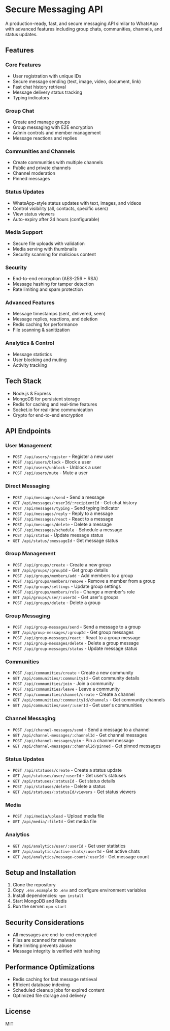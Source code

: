 # Secure Messaging API

A production-ready, fast, and secure messaging API similar to WhatsApp with advanced features including group chats, communities, channels, and status updates.

## Features

### Core Features
- User registration with unique IDs
- Secure message sending (text, image, video, document, link)
- Fast chat history retrieval
- Message delivery status tracking
- Typing indicators

### Group Chat
- Create and manage groups
- Group messaging with E2E encryption
- Admin controls and member management
- Message reactions and replies

### Communities and Channels
- Create communities with multiple channels
- Public and private channels
- Channel moderation
- Pinned messages

### Status Updates
- WhatsApp-style status updates with text, images, and videos
- Control visibility (all, contacts, specific users)
- View status viewers
- Auto-expiry after 24 hours (configurable)

### Media Support
- Secure file uploads with validation
- Media serving with thumbnails
- Security scanning for malicious content

### Security
- End-to-end encryption (AES-256 + RSA)
- Message hashing for tamper detection
- Rate limiting and spam protection

### Advanced Features
- Message timestamps (sent, delivered, seen)
- Message replies, reactions, and deletion
- Redis caching for performance
- File scanning & sanitization

### Analytics & Control
- Message statistics
- User blocking and muting
- Activity tracking

## Tech Stack

- Node.js & Express
- MongoDB for persistent storage
- Redis for caching and real-time features
- Socket.io for real-time communication
- Crypto for end-to-end encryption

## API Endpoints

### User Management
- `POST /api/users/register` - Register a new user
- `POST /api/users/block` - Block a user
- `POST /api/users/unblock` - Unblock a user
- `POST /api/users/mute` - Mute a user

### Direct Messaging
- `POST /api/messages/send` - Send a message
- `GET /api/messages/:userId/:recipientId` - Get chat history
- `POST /api/messages/typing` - Send typing indicator
- `POST /api/messages/reply` - Reply to a message
- `POST /api/messages/react` - React to a message
- `POST /api/messages/delete` - Delete a message
- `POST /api/messages/schedule` - Schedule a message
- `POST /api/status` - Update message status
- `GET /api/status/:messageId` - Get message status

### Group Management
- `POST /api/groups/create` - Create a new group
- `GET /api/groups/:groupId` - Get group details
- `POST /api/groups/members/add` - Add members to a group
- `POST /api/groups/members/remove` - Remove a member from a group
- `POST /api/groups/settings` - Update group settings
- `POST /api/groups/members/role` - Change a member's role
- `GET /api/groups/user/:userId` - Get user's groups
- `POST /api/groups/delete` - Delete a group

### Group Messaging
- `POST /api/group-messages/send` - Send a message to a group
- `GET /api/group-messages/:groupId` - Get group messages
- `POST /api/group-messages/react` - React to a group message
- `POST /api/group-messages/delete` - Delete a group message
- `POST /api/group-messages/status` - Update message status

### Communities
- `POST /api/communities/create` - Create a new community
- `GET /api/communities/:communityId` - Get community details
- `POST /api/communities/join` - Join a community
- `POST /api/communities/leave` - Leave a community
- `POST /api/communities/channel/create` - Create a channel
- `GET /api/communities/:communityId/channels` - Get community channels
- `GET /api/communities/user/:userId` - Get user's communities

### Channel Messaging
- `POST /api/channel-messages/send` - Send a message to a channel
- `GET /api/channel-messages/:channelId` - Get channel messages
- `POST /api/channel-messages/pin` - Pin a channel message
- `GET /api/channel-messages/:channelId/pinned` - Get pinned messages

### Status Updates
- `POST /api/statuses/create` - Create a status update
- `GET /api/statuses/user/:userId` - Get user's statuses
- `GET /api/statuses/:statusId` - Get status details
- `POST /api/statuses/delete` - Delete a status
- `GET /api/statuses/:statusId/viewers` - Get status viewers

### Media
- `POST /api/media/upload` - Upload media file
- `GET /api/media/:fileId` - Get media file

### Analytics
- `GET /api/analytics/user/:userId` - Get user statistics
- `GET /api/analytics/active-chats/:userId` - Get active chats
- `GET /api/analytics/message-count/:userId` - Get message count

## Setup and Installation

1. Clone the repository
2. Copy `.env.example` to `.env` and configure environment variables
3. Install dependencies: `npm install`
4. Start MongoDB and Redis
5. Run the server: `npm start`

## Security Considerations

- All messages are end-to-end encrypted
- Files are scanned for malware
- Rate limiting prevents abuse
- Message integrity is verified with hashing

## Performance Optimizations

- Redis caching for fast message retrieval
- Efficient database indexing
- Scheduled cleanup jobs for expired content
- Optimized file storage and delivery

## License

MIT
